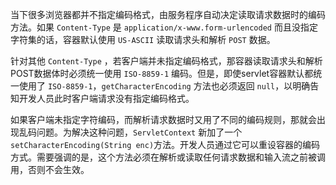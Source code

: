 当下很多浏览器都并不指定编码格式，由服务程序自动决定读取请求数据时的编码方法。如果 `Content-Type` 是 `application/x-www.form-urlencoded` 而且没指定字符集的话，容器默认使用 `US-ASCII` 读取请求头和解析 `POST` 数据。

针对其他 `Content-Type` ，若客户端并未指定编码格式，那容器读取请求头和解析POST数据体时必须统一使用 `ISO-8859-1` 编码。但是，即使servlet容器默认都统一使用了 `ISO-8859-1`，`getCharacterEncoding` 方法也必须返回 `null`，以明确告知开发人员此时客户端请求没有指定编码格式。

如果客户端未指定字符编码，而解析请求数据时又用了不同的编码规则，那就会出现乱码问题。为解决这种问题，`ServletContext` 新加了一个 `setCharacterEncoding(String enc)`方法。开发人员通过它可以重设容器的编码方式。需要强调的是，这个方法必须在解析或读取任何请求数据和输入流之前被调用，否则不会生效。